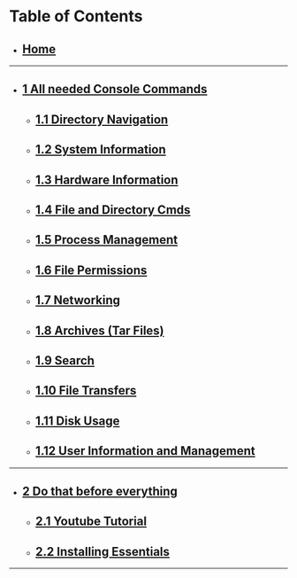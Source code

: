# __**Table of Contents**__

- ## [Home](https://github.com/Tomato6966/how-to-setup-your-linux-server/wiki)

***

- ## [1 All needed Console Commands](https://github.com/Tomato6966/how-to-setup-your-linux-server/wiki/1-All-needed-Console-Commands)
    - ## [1.1 Directory Navigation](https://github.com/Tomato6966/how-to-setup-your-linux-server/wiki/1.1-Directory-Navigation)
    - ## [1.2 System Information](https://github.com/Tomato6966/how-to-setup-your-linux-server/wiki/1.2-System-Information)
    - ## [1.3 Hardware Information](https://github.com/Tomato6966/how-to-setup-your-linux-server/wiki/1.3-Hardware-Information)
    - ## [1.4 File and Directory Cmds](https://github.com/Tomato6966/how-to-setup-your-linux-server/wiki/1.4-File-and-Directory-Commands)
    - ## [1.5 Process Management](https://github.com/Tomato6966/how-to-setup-your-linux-server/wiki/1.5-Process-Management)
    - ## [1.6 File Permissions](https://github.com/Tomato6966/how-to-setup-your-linux-server/wiki/1.6-File-Permissions)
    - ## [1.7 Networking](https://github.com/Tomato6966/how-to-setup-your-linux-server/wiki/1.7-Networking)
    - ## [1.8 Archives (Tar Files)](https://github.com/Tomato6966/how-to-setup-your-linux-server/wiki/1.8-Archives-(Tar-Files))
    - ## [1.9 Search](https://github.com/Tomato6966/how-to-setup-your-linux-server/wiki/1.9-Search)
    - ## [1.10 File Transfers](https://github.com/Tomato6966/how-to-setup-your-linux-server/wiki/1.10-File-Transfers)
    - ## [1.11 Disk Usage](https://github.com/Tomato6966/how-to-setup-your-linux-server/wiki/1.11-Disk-Usage)
    - ## [1.12 User Information and Management](https://github.com/Tomato6966/how-to-setup-your-linux-server/wiki/1.12-User-Information-and-Management)

***

- ## [2 Do that before everything](https://github.com/Tomato6966/how-to-setup-your-linux-server/wiki/2-Do-that-Before!)
    - ## [2.1 Youtube Tutorial](https://github.com/Tomato6966/how-to-setup-your-linux-server/wiki/2.1-Youtube-Tutorial)
    - ## [2.2 Installing Essentials](https://github.com/Tomato6966/how-to-setup-your-linux-server/wiki/2.2-Installing-Essentials)

***